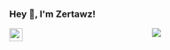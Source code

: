 <h3> Hey 👋, I'm Zertawz!</h3>
 <script src="https://tryhackme.com/badge/668522"></script>
<a href="https://www.linkedin.com/in/jean-christophe-burnot-8aa1b5217/">
  <img align="left" width="24px" src="https://cdn.jsdelivr.net/npm/simple-icons@v3/icons/linkedin.svg" />
</a>
<div align=center>
 <img src="guts-berserk-guts.gif" align="center"/>
</div>
